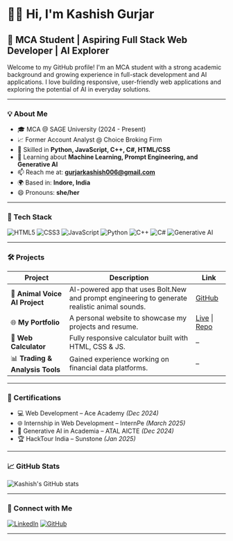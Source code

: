 # 👩‍💻 Hi, I'm Kashish Gurjar

## 💼 MCA Student | Aspiring Full Stack Web Developer | AI Explorer

Welcome to my GitHub profile! I'm an MCA student with a strong academic background and growing experience in full-stack development and AI applications. I love building responsive, user-friendly web applications and exploring the potential of AI in everyday solutions.

---

### 💡 About Me

- 🎓 MCA @ SAGE University (2024 - Present)
- 📈 Former Account Analyst @ Choice Broking Firm
- 💬 Skilled in **Python, JavaScript, C++, C#, HTML/CSS**
- 🧠 Learning about **Machine Learning, Prompt Engineering, and Generative AI**
- 📫 Reach me at: **gurjarkashish006@gmail.com**
- 🌍 Based in: **Indore, India**
- 😄 Pronouns: **she/her**

---

### 🔧 Tech Stack

![HTML5](https://img.shields.io/badge/-HTML5-E34F26?logo=html5&logoColor=white&style=flat)
![CSS3](https://img.shields.io/badge/-CSS3-1572B6?logo=css3&logoColor=white&style=flat)
![JavaScript](https://img.shields.io/badge/-JavaScript-F7DF1E?logo=javascript&logoColor=black&style=flat)
![Python](https://img.shields.io/badge/-Python-3776AB?logo=python&logoColor=white&style=flat)
![C++](https://img.shields.io/badge/-C++-00599C?logo=c%2B%2B&logoColor=white&style=flat)
![C#](https://img.shields.io/badge/-CSharp-239120?logo=c-sharp&logoColor=white&style=flat)
![Generative AI](https://img.shields.io/badge/-GenerativeAI-ff9800?style=flat)

---

### 🛠 Projects

| Project | Description | Link |
|--------|-------------|------|
| 🐾 **Animal Voice AI Project** | AI-powered app that uses Bolt.New and prompt engineering to generate realistic animal sounds. | [GitHub](https://github.com/Kashish-Gurjar/Animal-Project) |
| 🌐 **My Portfolio** | A personal website to showcase my projects and resume. | [Live](https://kashish-gurjar.github.io/My-Portfolio) \| [Repo](https://github.com/Kashish-Gurjar/My-Portfolio) |
| 🧮 **Web Calculator** | Fully responsive calculator built with HTML, CSS & JS. | – |
| 📊 **Trading & Analysis Tools** | Gained experience working on financial data platforms. | – |

---

### 📜 Certifications

- 💻 Web Development – Ace Academy *(Dec 2024)*
- 🌐 Internship in Web Development – InternPe *(March 2025)*
- 🤖 Generative AI in Academia – ATAL AICTE *(Dec 2024)*
- 🏆 HackTour India – Sunstone *(Jan 2025)*

---

### 📈 GitHub Stats

![Kashish's GitHub stats](https://github-readme-stats.vercel.app/api?username=Kashish-Gurjar&show_icons=true&theme=radical)

---

### 🔗 Connect with Me

[![LinkedIn](https://img.shields.io/badge/-LinkedIn-blue?logo=linkedin&logoColor=white)](https://www.linkedin.com/in/kashish-gurjar-664b19220/)
[![GitHub](https://img.shields.io/badge/-GitHub-333?logo=github&logoColor=white)](https://github.com/Kashish-Gurjar)

---

<!---
Kashish-Gurjar/Kashish-Gurjar is a ✨ special ✨ repository because its `README.md` (this file) appears on her GitHub profile.
--->
